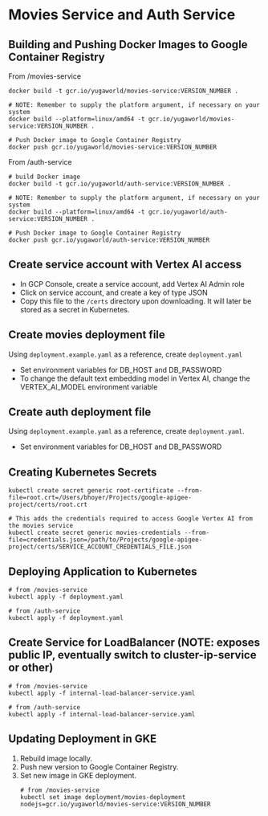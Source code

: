 # Movies Service and Auth Service

## Building and Pushing Docker Images to Google Container Registry

From /movies-service
```
docker build -t gcr.io/yugaworld/movies-service:VERSION_NUMBER .

# NOTE: Remember to supply the platform argument, if necessary on your system
docker build --platform=linux/amd64 -t gcr.io/yugaworld/movies-service:VERSION_NUMBER .

# Push Docker image to Google Container Registry
docker push gcr.io/yugaworld/movies-service:VERSION_NUMBER
```

From /auth-service
```
# build Docker image
docker build -t gcr.io/yugaworld/auth-service:VERSION_NUMBER .

# NOTE: Remember to supply the platform argument, if necessary on your system
docker build --platform=linux/amd64 -t gcr.io/yugaworld/auth-service:VERSION_NUMBER .

# Push Docker image to Google Container Registry
docker push gcr.io/yugaworld/auth-service:VERSION_NUMBER
```

## Create service account with Vertex AI access
- In GCP Console, create a service account, add Vertex AI Admin role
- Click on service account, and create a key of type JSON
- Copy this file to the `/certs` directory upon downloading. It will later be stored as a secret in Kubernetes.

## Create movies deployment file
Using `deployment.example.yaml` as a reference, create `deployment.yaml`
- Set environment variables for DB_HOST and DB_PASSWORD
- To change the default text embedding model in Vertex AI, change the VERTEX_AI_MODEL environment variable

## Create auth deployment file
Using `deployment.example.yaml` as a reference, create `deployment.yaml`.
- Set environment variables for DB_HOST and DB_PASSWORD

## Creating Kubernetes Secrets
```
kubectl create secret generic root-certificate --from-file=root.crt=/Users/bhoyer/Projects/google-apigee-project/certs/root.crt

# This adds the credentials required to access Google Vertex AI from the movies service
kubectl create secret generic movies-credentials --from-file=credentials.json=/path/to/Projects/google-apigee-project/certs/SERVICE_ACCOUNT_CREDENTIALS_FILE.json
```

## Deploying Application to Kubernetes
```
# from /movies-service
kubectl apply -f deployment.yaml 

# from /auth-service
kubectl apply -f deployment.yaml 
```

## Create Service for LoadBalancer (NOTE: exposes public IP, eventually switch to cluster-ip-service or other)

```
# from /movies-service
kubectl apply -f internal-load-balancer-service.yaml 

# from /auth-service
kubectl apply -f internal-load-balancer-service.yaml 
```

## Updating Deployment in GKE

1. Rebuild image locally.
2. Push new version to Google Container Registry.
3. Set new image in GKE deployment.
    ```
    # from /movies-service
    kubectl set image deployment/movies-deployment nodejs=gcr.io/yugaworld/movies-service:VERSION_NUMBER
    ```